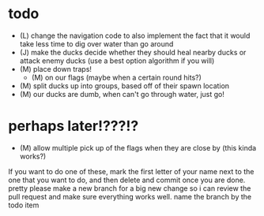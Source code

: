 # todo
- (L) change the navigation code to also implement the fact that it would take less time to dig over water than go around
- (J) make the ducks decide whether they should heal nearby ducks or attack enemy ducks (use a best option algorithm if you will)
- (M) place down traps!
  - (M) on our flags (maybe when a certain round hits?)
- (M) split ducks up into groups, based off of their spawn location
- (M) our ducks are dumb, when can't go through water, just go!

# perhaps later!???!?
- (M) allow multiple pick up of the flags when they are close by (this kinda works?)

If you want to do one of these, mark the first letter of your name
next to the one that you want to do, and then delete and commit once 
you are done. pretty please make a new branch for a big new change so i 
can review the pull request and make sure everything works well.
name the branch by the todo item